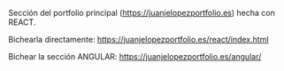 Sección del portfolio principal (https://juanjelopezportfolio.es) hecha con REACT.

Bichearla directamente: https://juanjelopezportfolio.es/react/index.html 

Bichear la sección ANGULAR: https://juanjelopezportfolio.es/angular/
